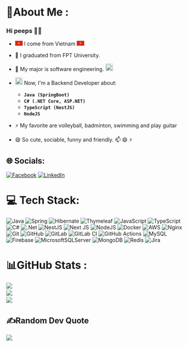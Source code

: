 # 💫About Me :

### Hi peeps 👋👋

- <img src="images/vietnam-flag.png" style="width: 20px; max-width: 100%">
  I come from Vietnam
  <img src="images/vietnam-flag.png" style="width: 20px; max-width: 100%">
- 🔭 I graduated from FPT University.
- 🌱 My major is software
  engineering. <img style="width: 20px; height: 20px; max-width: 100%" src="https://yt3.googleusercontent.com/ytc/AIdro_l5RDb_hCP3D-oDGK4Rw4cnqYhDxXC8hg-U8CrjkFuwM7w=s900-c-k-c0x00ffffff-no-rj">
- <img style="width: 20px; height: 20px; max-width: 100%" src="https://cdn-icons-png.flaticon.com/512/3242/3242257.png"> Now, I'm a Backend Developer about:

    - **`Java (SpringBoot)`**
    - **`C# (.NET Core, ASP.NET)`**
    - **`TypeScript (NestJS)`**
    - **`NodeJS`**
- ⚡ My favorite are volleyball, badminton, swimming and play guitar
- 😄 So cute, sociable, funny and friendly. 📫 😄 ⚡

## 🌐 Socials:

[![Facebook](https://img.shields.io/badge/Facebook-%231877F2.svg?logo=Facebook&logoColor=white)](https://www.facebook.com/quocanh.tt)
[![LinkedIn](https://img.shields.io/badge/LinkedIn-%230077B5.svg?logo=linkedin&logoColor=white)](https://www.linkedin.com/in/quocanhit58)

# 💻 Tech Stack:

![Java](https://img.shields.io/badge/java-%23ED8B00.svg?style=for-the-badge&logo=openjdk&logoColor=white) ![Spring](https://img.shields.io/badge/spring-%236DB33F.svg?style=for-the-badge&logo=spring&logoColor=white) ![Hibernate](https://img.shields.io/badge/Hibernate-59666C?style=for-the-badge&logo=Hibernate&logoColor=white) ![Thymeleaf](https://img.shields.io/badge/Thymeleaf-%23005C0F.svg?style=for-the-badge&logo=Thymeleaf&logoColor=white)
![JavaScript](https://img.shields.io/badge/javascript-%23323330.svg?style=for-the-badge&logo=javascript&logoColor=%23F7DF1E) ![TypeScript](https://img.shields.io/badge/typescript-%23007ACC.svg?style=for-the-badge&logo=typescript&logoColor=white)
![C#](https://img.shields.io/badge/c%23-%23239120.svg?style=for-the-badge&logo=csharp&logoColor=white) ![.Net](https://img.shields.io/badge/.NET-5C2D91?style=for-the-badge&logo=.net&logoColor=white)
![NestJS](https://img.shields.io/badge/nestjs-%23E0234E.svg?style=for-the-badge&logo=nestjs&logoColor=white) ![Next JS](https://img.shields.io/badge/Next-black?style=for-the-badge&logo=next.js&logoColor=white) ![NodeJS](https://img.shields.io/badge/node.js-6DA55F?style=for-the-badge&logo=node.js&logoColor=white)
![Docker](https://img.shields.io/badge/docker-%230db7ed.svg?style=for-the-badge&logo=docker&logoColor=white) ![AWS](https://img.shields.io/badge/AWS-%23FF9900.svg?style=for-the-badge&logo=amazon-aws&logoColor=white)  ![Nginx](https://img.shields.io/badge/nginx-%23009639.svg?style=for-the-badge&logo=nginx&logoColor=white)
![Git](https://img.shields.io/badge/git-%23F05033.svg?style=for-the-badge&logo=git&logoColor=white) ![GitHub](https://img.shields.io/badge/github-%23121011.svg?style=for-the-badge&logo=github&logoColor=white) ![GitLab](https://img.shields.io/badge/gitlab-%23181717.svg?style=for-the-badge&logo=gitlab&logoColor=white)  ![GitLab CI](https://img.shields.io/badge/gitlab%20CI-%23181717.svg?style=for-the-badge&logo=gitlab&logoColor=white)  ![GitHub Actions](https://img.shields.io/badge/github%20actions-%232671E5.svg?style=for-the-badge&logo=githubactions&logoColor=white)
![MySQL](https://img.shields.io/badge/mysql-4479A1.svg?style=for-the-badge&logo=mysql&logoColor=white) ![Firebase](https://img.shields.io/badge/firebase-%23039BE5.svg?style=for-the-badge&logo=firebase)  ![MicrosoftSQLServer](https://img.shields.io/badge/Microsoft%20SQL%20Server-CC2927?style=for-the-badge&logo=microsoft%20sql%20server&logoColor=white) ![MongoDB](https://img.shields.io/badge/MongoDB-%234ea94b.svg?style=for-the-badge&logo=mongodb&logoColor=white) ![Redis](https://img.shields.io/badge/redis-%23DD0031.svg?style=for-the-badge&logo=redis&logoColor=white)
![Jira](https://img.shields.io/badge/jira-%230A0FFF.svg?style=for-the-badge&logo=jira&logoColor=white)

# 📊GitHub Stats :

![](https://github-readme-stats.vercel.app/api?username=quocanh58&theme=radical&hide_border=false&include_all_commits=false&count_private=false)<br/>
![](https://github-readme-streak-stats.herokuapp.com/?user=quocanh58&theme=radical&hide_border=false)<br/>
![](https://github-readme-stats.vercel.app/api/top-langs/?username=quocanh58&theme=radical&hide_border=false&include_all_commits=false&count_private=false&layout=compact)

## ✍️Random Dev Quote

![](https://quotes-github-readme.vercel.app/api?type=horizontal&theme=radical)
